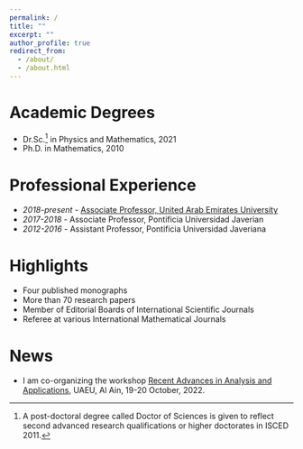 ```yaml
---
permalink: /
title: ""
excerpt: ""
author_profile: true
redirect_from: 
  - /about/
  - /about.html
---
```


Academic Degrees
======
- Dr.Sc.[^1] in Physics and Mathematics, 2021
- Ph.D. in Mathematics, 2010

[^1]: A post-doctoral degree called Doctor of Sciences is given to reflect second advanced research qualifications or higher doctorates in ISCED 2011.


Professional Experience
====== 
- *2018-present* - [Associate Professor, United Arab Emirates University](https://cos.uaeu.ac.ae/en/profile.shtml?email=Rafeiro@uaeu.ac.ae)
- *2017-2018* - Associate Professor, Pontificia Universidad Javerian
- *2012-2016* - Assistant Professor, Pontificia Universidad Javeriana

Highlights
======
- Four published monographs
- More than 70 research papers
- Member of Editorial Boards of International Scientific Journals
- Referee at various International Mathematical Journals

News
======
 - I am co-organizing the workshop [Recent Advances in Analysis and Applications](https://conferences.uaeu.ac.ae/raaa2022/en/), UAEU, Al Ain, 19-20 October, 2022.

